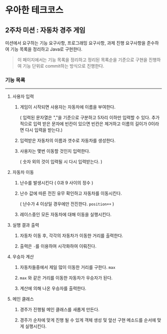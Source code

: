 # 우아한 테크코스

## 2주차 미션 : 자동차 경주 게임

미션에서 요구하는 기능 요구사항, 프로그래밍 요구사항, 과제 진행 요구사항을 준수하여 기능 목록을 정리하고 Java로 구현한다.

> 이 페이지에서는 기능 목록을 정리하고 정리된 목록순을 기준으로 구현을 진행하여 기능 단위로 commit하는 방식으로 진행한다.

### 기능 목록

------

1. 사용자 입력

   1. 게임이 시작되면 사용자는 자동차에 이름을 부여한다. 

      ( 입력된 문자열은 ","을 기준으로 구분하고 5자리 이하만 입력할 수 있다.
       추가적으로 입력 받은 문자에 빈칸이 있으면 빈칸은 제거하고 이름의 길이가 0이라면
       다시 입력을 받는다.)

   2. 입력받은 자동차의 이름과 갯수로 자동차를 생성한다.
   3. 사용자는 몇번 이동할 것인지 입력한다.
   
        ( 숫자 외의 것이 입력될 시 다시 입력받는다. )

2. 자동차 이동

   1. 난수를 발생시킨다 ( 0과 9 사이의 정수 )

   2. 난수 값에 따른 전진 유무 확인하고 자동차를 이동시킨다.

      ( 난수가 4 이상일 경우에만 전진한다. ```position++``` )
      
   3. 레이스중인 모든 자동차에 대해 이동을 실행시킨다.

3. 실행 결과 출력
   1. 자동차 이동 후, 각각의 자동차가 이동한 거리를 출력한다.

   2. 출력은 ```-```를 이용하여 시각화하여 이뤄진다.

4. 우승자 계산
   1. 자동차들중에서 제일 많이 이동한 거리를 구한다. ```max```

   2. ```max``` 와 같은 거리를 이동한 자동차가 우승자가 된다.
   
   3. 계산에 의해 나온 우승자를 출력한다.
   
5. 메인 클래스
    1. 경주가 진행될 메인 클래스를 새롭게 만든다.
    
    2. 경주가 순차에 맞게 진행 될 수 있게 객체 생성 및 앞선 구현 메소드를 순서에 맞게 실행시킨다.
